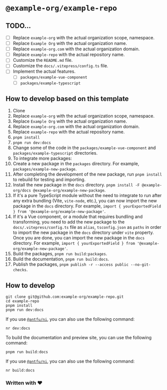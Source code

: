 # `@example-org/example-repo`

## TODO...

- [ ] Replace `example-org` with the actual organization scope, namespace.
- [ ] Replace `Example Org` with the actual organization name.
- [ ] Replace `example-org.com` with the actual organization domain.
- [ ] Replace `example-repo` with the actual repository name.
- [ ] Customize the `README.md` file.
- [ ] Customize the `docs/.vitepress/config.ts` file.
- [ ] Implement the actual features.
  - [ ] `packages/example-vue-component`
  - [ ] `packages/example-typescript`

## How to develop based on this template

1. Clone
2. Replace `example-org` with the actual organization scope, namespace.
3. Replace `Example Org` with the actual organization name.
4. Replace `example-org.com` with the actual organization domain.
5. Replace `example-repo` with the actual repository name.
6. `pnpm install`
7. `pnpm run dev:docs`
8. Change some of the code in the `packages/example-vue-component` and `packages/example-typescript` directories.
9.  To integrate more packages:
   1. Create a new package in the `packages` directory. For example, `packages/example-new-package`.
   2. After completing the development of the new package, run `pnpm install` to rebuild for testing and importing.
   3. Install the new package in the `docs` directory. `pnpm install -F @example-org/docs @example-org/example-new-package`.
   4. If it's a pure TypeScript module without the need to integrate to run after any extra bundling (Vite, `vite-node`, etc.), you can now import the new package in the `docs` directory. For example, `import { yourExportedField } from '@example-org/example-new-package'`.
   5. If it's a Vue component, or a module that requires bundling and transforming, you need to add the new package to the `docs/.vitepress/config.ts` file as `alias`, `tsconfig.json` as `paths` in order to import the new package in the `docs` directory under `vite` property. Once you are done, you can import the new package in the `docs` directory. For example, `import { yourExportedField } from '@example-org/example-new-package'`.
10. Build the packages, `pnpm run build:packages`.
11. Build the documentation, `pnpm run build:docs`.
12. Publish the packages, `pnpm publish -r --access public --no-git-checks`.

## How to develop

```shell
git clone git@github.com:example-org/example-repo.git
cd example-repo
pnpm install
pnpm run dev:docs
```

If you use [`@antfu/ni`](https://github.com/antfu/ni), you can also use the following command:

```shell
nr dev:docs
```

To build the documentation and preview site, you can use the following command:

```shell
pnpm run build:docs
```

If you use [`@antfu/ni`](https://github.com/antfu/ni), you can also use the following command:

```shell
nr build:docs
```

### Written with ♥
